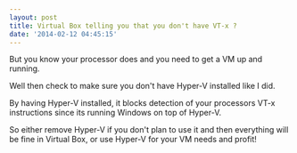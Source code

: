 ```yaml
---
layout: post
title: Virtual Box telling you that you don't have VT-x ?
date: '2014-02-12 04:45:15'
---
```




But you know your processor does and you need to get a VM up and running.

Well then check to make sure you don't have Hyper-V installed like I did.

By having Hyper-V installed, it blocks detection of your processors VT-x instructions since its running Windows on top of Hyper-V.

So either remove Hyper-V if you don't plan to use it and then everything will be fine in Virtual Box, or use Hyper-V for your VM needs and profit!